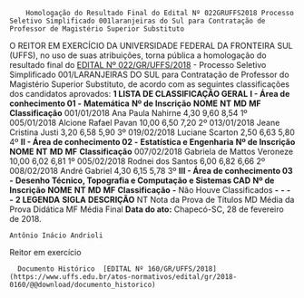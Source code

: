         Homologação do Resultado Final do Edital Nº 022GRUFFS2018 Processo Seletivo Simplificado 001laranjeiras do Sul para Contratação de Professor de Magistério Superior Substituto  

 O REITOR EM EXERCÍCIO DA UNIVERSIDADE FEDERAL DA FRONTEIRA SUL (UFFS), no uso de suas atribuições, torna pública a homologação do resultado final do [EDITAL Nº 022/GR/UFFS/2018](https://www.uffs.edu.br/atos-normativos/edital/gr/2018-0022)  - Processo Seletivo Simplificado 001/LARANJEIRAS DO SUL para Contratação de Professor do Magistério Superior Substituto, de acordo com as seguintes classificações dos candidatos aprovados:  **1 LISTA DE CLASSIFICAÇÃO GERAL**  **I - Área de conhecimento 01 -**  **Matemática**      **Nº de Inscrição**    **NOME**    **NT**    **MD**    **MF**    **Classificação**      001/01/2018   Ana Paula Nahirne   4,30   9,60   8,54   1º      005/01/2018   Alcione Rafael Pavan   10,00   6,50   7,20   2º      013/01/2018   Jeane Cristina Justi   3,20   6,58   5,90   3º      019/02/2018   Luciane Scarton   2,50   6,63   5,80   4º      **II - Área de conhecimento 02 -**  **Estatística e Engenharia**      **Nº de Inscrição**    **NOME**    **NT**    **MD**    **MF**    **Classificação**      007/02/2018   Gabriela de Mattos Veroneze   10,00   6,02   6,81   1º      005/02/2018   Rodnei dos Santos   6,00   6,82   6,66   2º      008/02/2018   André Gabriel   4,30   6,15   5,78   3º      **III - Área de conhecimento 03 -**  **Desenho Técnico, Topografia e Computação e Sistemas CAD**      **Nº de Inscrição**    **NOME**    **NT**    **MD**    **MF**    **Classificação**      **-**    Não Houve Classificados   **-**    **-**    **-**    **-**       **2 LEGENDA**      **SIGLA**    **DESCRIÇÃO**      NT   Nota da Prova de Títulos     MD   Média da Prova Didática     MF   Média Final          **Data do ato:** Chapecó-SC, 28 de fevereiro de 2018.   
 

    Antônio Inácio Andrioli   
 Reitor em exercício 

      Documento Histórico  [EDITAL Nº 160/GR/UFFS/2018](https://www.uffs.edu.br/atos-normativos/edital/gr/2018-0160/@@download/documento_historico)     
      